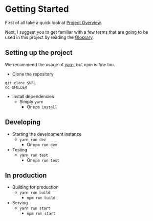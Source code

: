 # Getting Started

First of all take a quick look at [Project Overview](Project-Overview.md).

Next, I suggest you to get familiar with a few terms that are going to be used in this project by reading the [Glossary](Glossary.md).

## Setting up the project

We recommend the usage of [yarn](https://yarnpkg.com/en/), but npm is fine too.

* Clone the repository
```
git clone $URL
cd $FOLDER
```
* Install dependencies
	* Simply `yarn`
		* Or `npm install`

## Developing

* Starting the development instance
	* `yarn run dev`
		* Or `npm run dev`
* Testing
	* `yarn run test`
		* Or `npm run test`

## In production

* Building for production
	* `yarn run build`
		* `npm run build`
* Serving
	* `yarn run start`
		* `npm run start`
